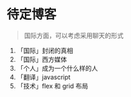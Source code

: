 # 待定博客

> 国际方面，可以考虑采用聊天的形式

1. 「国际」封闭的真相
2. 「国际」西方媒体
3. 「个人」成为一个什么样的人
4. 「翻译」javascript
5. 「技术」flex 和 grid 布局
